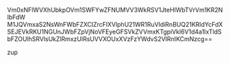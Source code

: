 Vm0xNFlWVXhUbkpOVm1SWFYwZFNUMVV3WkRSV1JteHlWbTVrVm1KR2NIbFdW
M1JQVmxaS2NsWnFWbFZXClZrcFlXVlphU21WR1RuVldiRnBUQ21KRldYcFdX
SEJEVkRKU1NGUnJWbFZpVjNoVFEyeGFSVkZVVmxKTgpiVkl6V1d4a1IxTldS
bFZOUlhSRVlsUkZlRmxzUlRsUVVXOUxXVzFzYWdvS2VIRnIKCmNzcg==

zup